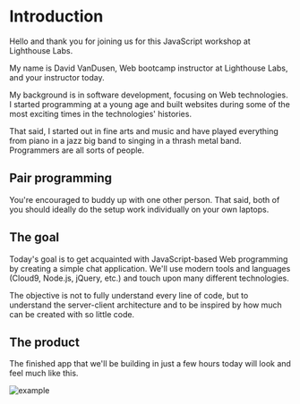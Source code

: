 # Introduction

Hello and thank you for joining us for this JavaScript workshop at Lighthouse Labs.

My name is David VanDusen, Web bootcamp instructor at Lighthouse Labs, and your instructor today. 

My background is in software development, focusing on Web technologies. I started programming at a young age and built websites during some of the most exciting times in the technologies' histories.

That said, I started out in fine arts and music and have played everything from piano in a jazz big band to singing in a thrash metal band. Programmers are all sorts of people.

## Pair programming

You're encouraged to buddy up with one other person. That said, both of you should ideally do the setup work individually on your own laptops. 

## The goal

Today's goal is to get acquainted with JavaScript-based Web programming by creating a simple chat application. We'll use modern tools and languages (Cloud9, Node.js, jQuery, etc.) and touch upon many different technologies. 

The objective is not to fully understand every line of code, but to understand the server-client architecture and to be inspired by how much can be created with so little code.

## The product

The finished app that we'll be building in just a few hours today will look and feel much like this.

![example](http://d.pr/i/1k0TK/33fupKLm+)
